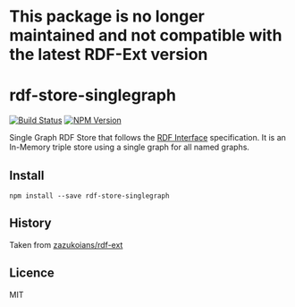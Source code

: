 # This package is no longer maintained and not compatible with the latest RDF-Ext version

# rdf-store-singlegraph

[![Build Status](https://travis-ci.org/rdf-ext/rdf-store-singlegraph.svg?branch=master)](https://travis-ci.org/rdf-ext/rdf-store-singlegraph)
[![NPM Version](https://img.shields.io/npm/v/rdf-store-singlegraph.svg?style=flat)](https://npm.im/rdf-store-singlegraph)

Single Graph RDF Store that follows the [RDF Interface](http://bergos.github.io/rdf-ext-spec/) specification. It is an In-Memory triple store using a single graph for all named graphs.

## Install

```
npm install --save rdf-store-singlegraph
```

## History

Taken from [zazukoians/rdf-ext](https://github.com/zazukoians/rdf-ext)

## Licence

MIT
